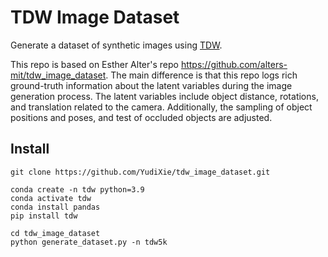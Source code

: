 # TDW Image Dataset

Generate a dataset of synthetic images using [TDW](https://github.com/threedworld-mit/tdw).

This repo is based on Esther Alter's repo https://github.com/alters-mit/tdw_image_dataset. The main difference is that this repo logs rich ground-truth information about the latent variables during the image generation process. The latent variables include object distance, rotations, and translation related to the camera. Additionally, the sampling of object positions and poses, and test of occluded objects are adjusted.

## Install
```
git clone https://github.com/YudiXie/tdw_image_dataset.git

conda create -n tdw python=3.9
conda activate tdw
conda install pandas
pip install tdw

cd tdw_image_dataset
python generate_dataset.py -n tdw5k
```
